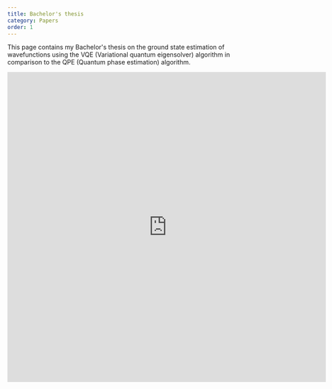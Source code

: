 ```yaml
---
title: Bachelor's thesis
category: Papers
order: 1
---
```


This page contains my Bachelor's thesis on the ground state estimation of wavefunctions using the VQE (Variational quantum eigensolver) algorithm in comparison to the QPE (Quantum phase estimation) algorithm. 

<iframe src="https://docs.google.com/gview?url=https://ChristophMoserGreil.github.io/paper_ressources/Bachelor_Thesis.pdf" style="width:718px; height:700px;" frameborder="0"></iframe>
